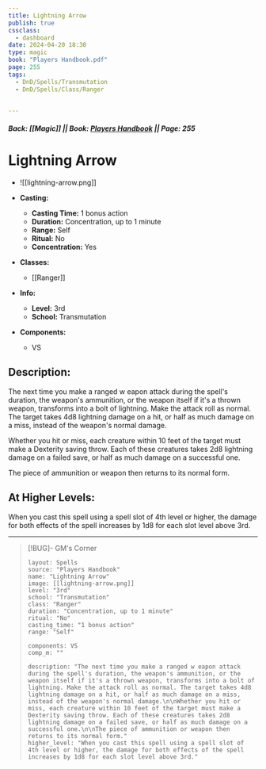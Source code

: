```yaml
---
title: Lightning Arrow
publish: true
cssclass:
  - dashboard
date: 2024-04-20 18:30
type: magic
book: "Players Handbook.pdf"
page: 255
tags:
  - DnD/Spells/Transmutation
  - DnD/Spells/Class/Ranger


---
```


##### Back: [[Magic]] || Book: [Players Handbook](https://drive.google.com/drive/folders/1O5bhpYizcIT5xxAoLOuzCRht_PVS7VSG?usp=sharing) || Page: 255

# Lightning Arrow
- ![[lightning-arrow.png]]
- **Casting:**
    - **Casting Time:** 1 bonus action
    - **Duration:** Concentration, up to 1 minute
    - **Range:** Self
    - **Ritual:** No
    - **Concentration:** Yes
- **Classes:**
    - [[Ranger]]

- **Info:**
    - **Level:** 3rd
    - **School:** Transmutation
- **Components:**
    - VS


## Description:
The next time you make a ranged w eapon attack during the spell's duration, the weapon's ammunition, or the weapon itself if it's a thrown weapon, transforms into a bolt of lightning. Make the attack roll as normal. The target takes 4d8 lightning damage on a hit, or half as much damage on a miss, instead of the weapon's normal damage.

Whether you hit or miss, each creature within 10 feet of the target must make a Dexterity saving throw. Each of these creatures takes 2d8 lightning damage on a failed save, or half as much damage on a successful one.

The piece of ammunition or weapon then returns to its normal form.

## At Higher Levels:
When you cast this spell using a spell slot of 4th level or higher, the damage for both effects of the spell increases by 1d8 for each slot level above 3rd.

---

> [!BUG]- GM's Corner
>
> ```statblock
> layout: Spells
> source: "Players Handbook"
> name: "Lightning Arrow"
> image: [[lightning-arrow.png]]
> level: "3rd"
> school: "Transmutation"
> class: "Ranger"
> duration: "Concentration, up to 1 minute"
> ritual: "No"
> casting_time: "1 bonus action"
> range: "Self"
>
> components: VS
> comp_m: ""
>
> description: "The next time you make a ranged w eapon attack during the spell's duration, the weapon's ammunition, or the weapon itself if it's a thrown weapon, transforms into a bolt of lightning. Make the attack roll as normal. The target takes 4d8 lightning damage on a hit, or half as much damage on a miss, instead of the weapon's normal damage.\n\nWhether you hit or miss, each creature within 10 feet of the target must make a Dexterity saving throw. Each of these creatures takes 2d8 lightning damage on a failed save, or half as much damage on a successful one.\n\nThe piece of ammunition or weapon then returns to its normal form."
> higher_level: "When you cast this spell using a spell slot of 4th level or higher, the damage for both effects of the spell increases by 1d8 for each slot level above 3rd."
> ```
